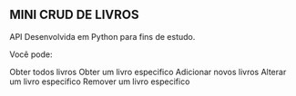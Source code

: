 ## MINI CRUD DE LIVROS

API Desenvolvida em Python para fins de estudo.

Você pode:

Obter todos livros
Obter um livro especifico
Adicionar novos livros
Alterar um livro especifico
Remover um livro especifico